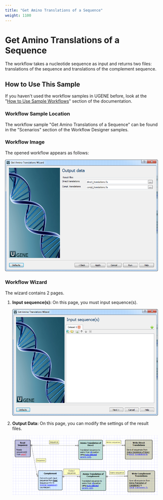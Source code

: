 ```yaml
---
title: "Get Amino Translations of a Sequence"
weight: 1100
---
```


# Get Amino Translations of a Sequence

The workflow takes a nucleotide sequence as input and returns two files: translations of the sequence and translations of the complement sequence.

## How to Use This Sample

If you haven't used the workflow samples in UGENE before, look at the "[How to Use Sample Workflows](../../introduction/how-to-use-sample-workflows)" section of the documentation.

### Workflow Sample Location

The workflow sample "Get Amino Translations of a Sequence" can be found in the "Scenarios" section of the Workflow Designer samples.

### Workflow Image

The opened workflow appears as follows:

![](/images/65930588/65930589.png)

### Workflow Wizard

The wizard contains 2 pages.

1. **Input sequence(s):** On this page, you must input sequence(s).

    ![](/images/65930588/65930590.png)

2. **Output Data:** On this page, you can modify the settings of the result files.

    ![](/images/65930588/65930591.png)